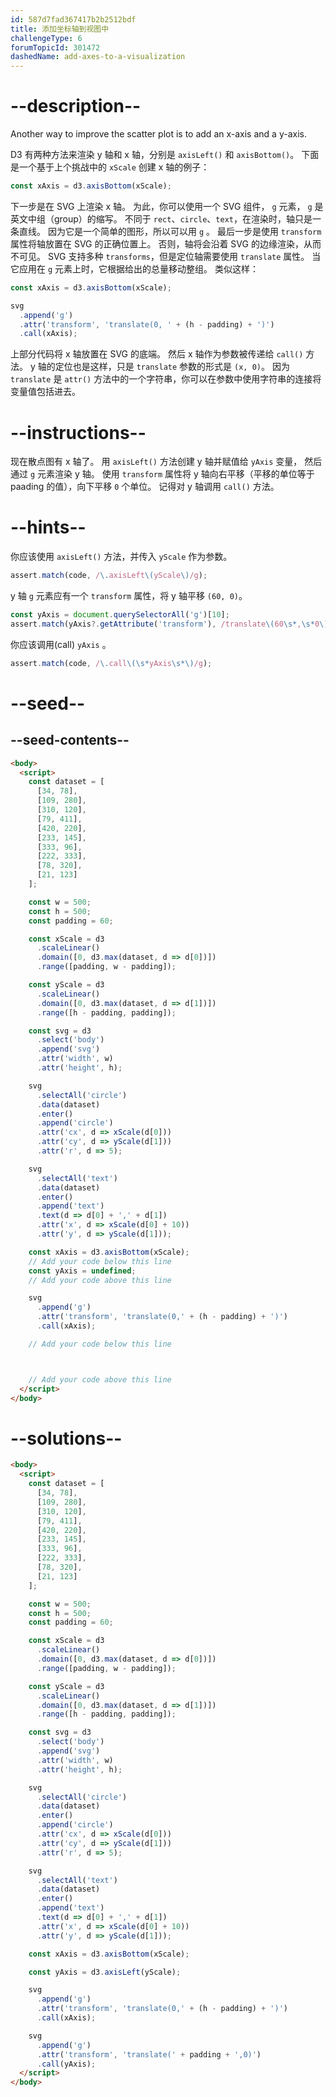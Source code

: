 ```yaml
---
id: 587d7fad367417b2b2512bdf
title: 添加坐标轴到视图中
challengeType: 6
forumTopicId: 301472
dashedName: add-axes-to-a-visualization
---
```


# --description--

Another way to improve the scatter plot is to add an x-axis and a y-axis.

D3 有两种方法来渲染 y 轴和 x 轴，分别是 `axisLeft()` 和 `axisBottom()`。 下面是一个基于上个挑战中的 `xScale` 创建 x 轴的例子：

```js
const xAxis = d3.axisBottom(xScale);
```

下一步是在 SVG 上渲染 x 轴。 为此，你可以使用一个 SVG 组件， `g` 元素， `g` 是英文中组（group）的缩写。 不同于 `rect`、`circle`、`text`，在渲染时，轴只是一条直线。 因为它是一个简单的图形，所以可以用 `g` 。 最后一步是使用 `transform` 属性将轴放置在 SVG 的正确位置上。 否则，轴将会沿着 SVG 的边缘渲染，从而不可见。 SVG 支持多种 `transforms`，但是定位轴需要使用 `translate` 属性。 当它应用在 `g` 元素上时，它根据给出的总量移动整组。 类似这样：

```js
const xAxis = d3.axisBottom(xScale);

svg
  .append('g')
  .attr('transform', 'translate(0, ' + (h - padding) + ')')
  .call(xAxis);
```

上部分代码将 x 轴放置在 SVG 的底端。 然后 x 轴作为参数被传递给 `call()` 方法。 y 轴的定位也是这样，只是 `translate` 参数的形式是 `(x, 0)`。 因为 `translate` 是 `attr()` 方法中的一个字符串，你可以在参数中使用字符串的连接将变量值包括进去。

# --instructions--

现在散点图有 x 轴了。 用 `axisLeft()` 方法创建 y 轴并赋值给 `yAxis` 变量， 然后通过 `g` 元素渲染 y 轴。 使用 `transform` 属性将 y 轴向右平移（平移的单位等于 paading 的值），向下平移 `0` 个单位。 记得对 y 轴调用 `call()` 方法。

# --hints--

你应该使用 `axisLeft()` 方法，并传入 `yScale` 作为参数。

```js
assert.match(code, /\.axisLeft\(yScale\)/g);
```

y 轴 `g` 元素应有一个 `transform` 属性，将 y 轴平移 `(60, 0)`。

```js
const yAxis = document.querySelectorAll('g')[10];
assert.match(yAxis?.getAttribute('transform'), /translate\(60\s*,\s*0\)/g);
```

你应该调用(call) `yAxis` 。

```js
assert.match(code, /\.call\(\s*yAxis\s*\)/g);
```

# --seed--

## --seed-contents--

```html
<body>
  <script>
    const dataset = [
      [34, 78],
      [109, 280],
      [310, 120],
      [79, 411],
      [420, 220],
      [233, 145],
      [333, 96],
      [222, 333],
      [78, 320],
      [21, 123]
    ];

    const w = 500;
    const h = 500;
    const padding = 60;

    const xScale = d3
      .scaleLinear()
      .domain([0, d3.max(dataset, d => d[0])])
      .range([padding, w - padding]);

    const yScale = d3
      .scaleLinear()
      .domain([0, d3.max(dataset, d => d[1])])
      .range([h - padding, padding]);

    const svg = d3
      .select('body')
      .append('svg')
      .attr('width', w)
      .attr('height', h);

    svg
      .selectAll('circle')
      .data(dataset)
      .enter()
      .append('circle')
      .attr('cx', d => xScale(d[0]))
      .attr('cy', d => yScale(d[1]))
      .attr('r', d => 5);

    svg
      .selectAll('text')
      .data(dataset)
      .enter()
      .append('text')
      .text(d => d[0] + ',' + d[1])
      .attr('x', d => xScale(d[0] + 10))
      .attr('y', d => yScale(d[1]));

    const xAxis = d3.axisBottom(xScale);
    // Add your code below this line
    const yAxis = undefined;
    // Add your code above this line

    svg
      .append('g')
      .attr('transform', 'translate(0,' + (h - padding) + ')')
      .call(xAxis);

    // Add your code below this line



    // Add your code above this line
  </script>
</body>
```

# --solutions--

```html
<body>
  <script>
    const dataset = [
      [34, 78],
      [109, 280],
      [310, 120],
      [79, 411],
      [420, 220],
      [233, 145],
      [333, 96],
      [222, 333],
      [78, 320],
      [21, 123]
    ];

    const w = 500;
    const h = 500;
    const padding = 60;

    const xScale = d3
      .scaleLinear()
      .domain([0, d3.max(dataset, d => d[0])])
      .range([padding, w - padding]);

    const yScale = d3
      .scaleLinear()
      .domain([0, d3.max(dataset, d => d[1])])
      .range([h - padding, padding]);

    const svg = d3
      .select('body')
      .append('svg')
      .attr('width', w)
      .attr('height', h);

    svg
      .selectAll('circle')
      .data(dataset)
      .enter()
      .append('circle')
      .attr('cx', d => xScale(d[0]))
      .attr('cy', d => yScale(d[1]))
      .attr('r', d => 5);

    svg
      .selectAll('text')
      .data(dataset)
      .enter()
      .append('text')
      .text(d => d[0] + ',' + d[1])
      .attr('x', d => xScale(d[0] + 10))
      .attr('y', d => yScale(d[1]));

    const xAxis = d3.axisBottom(xScale);

    const yAxis = d3.axisLeft(yScale);

    svg
      .append('g')
      .attr('transform', 'translate(0,' + (h - padding) + ')')
      .call(xAxis);

    svg
      .append('g')
      .attr('transform', 'translate(' + padding + ',0)')
      .call(yAxis);
  </script>
</body>
```

